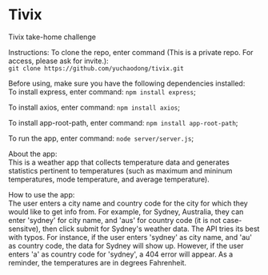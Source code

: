# Tivix
Tivix take-home challenge

Instructions:
To clone the repo, enter command (This is a private repo. For access, please ask for invite.): <br />
`git clone https://github.com/yuchaodong/tivix.git`

Before using, make sure you have the following dependencies installed: <br />
To install express, enter command: `npm install express`; <br />

To install axios, enter command: `npm install axios`; <br />

To install app-root-path, enter command: `npm install app-root-path`; <br />

To run the app, enter command: `node server/server.js`; <br />


About the app: <br />
This is a weather app that collects temperature data and generates statistics pertinent to temperatures (such as maximum and mininum temperatures, mode temperature, and average temperature).

How to use the app: <br />
The user enters a city name and country code for the city for which they would like to get info from. For example, for Sydney, Australia, they can enter 'sydney' for city name, and 'aus' for country code (it is not case-sensitve), then click submit for Sydney's weather data. The API tries its best with typos. For instance, if the user enters 'sydney' as city name, and 'au' as country code, the data for Sydney will show up. However, if the user enters 'a' as country code for 'sydney', a 404 error will appear. As a reminder, the temperatures are in degrees Fahrenheit.